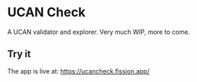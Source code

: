 # UCAN Check

A UCAN validator and explorer. Very much WIP, more to come.

## Try it

The app is live at: https://ucancheck.fission.app/
